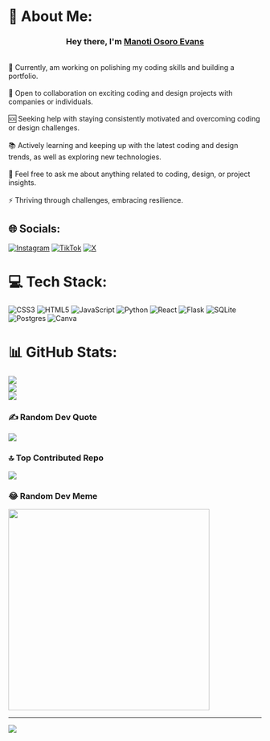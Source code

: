# 💫 About Me:
<h3 align="center">Hey there, I'm <a href="https://github.com/EvansManoti">Manoti Osoro Evans</a></h3><br>🔬 Currently, am working on polishing my coding skills and building a portfolio.<br><br>🤝 Open to collaboration on exciting coding and design projects with companies or individuals.<br><br>🆘 Seeking help with staying consistently motivated and overcoming coding or design challenges.<br><br>📚 Actively learning and keeping up with the latest coding and design trends, as well as exploring new technologies.<br><br>💬 Feel free to ask me about anything related to coding, design, or project insights.<br><br>⚡ Thriving through challenges, embracing resilience.


## 🌐 Socials:
[![Instagram](https://img.shields.io/badge/Instagram-%23E4405F.svg?logo=Instagram&logoColor=white)](https://instagram.com/anonym0us_emoji) [![TikTok](https://img.shields.io/badge/TikTok-%23000000.svg?logo=TikTok&logoColor=white)](https://tiktok.com/@3m0j1_manoti) [![X](https://img.shields.io/badge/X-black.svg?logo=X&logoColor=white)](https://x.com/manotiosoro) 

# 💻 Tech Stack:
![CSS3](https://img.shields.io/badge/css3-%231572B6.svg?style=flat&logo=css3&logoColor=white) ![HTML5](https://img.shields.io/badge/html5-%23E34F26.svg?style=flat&logo=html5&logoColor=white) ![JavaScript](https://img.shields.io/badge/javascript-%23323330.svg?style=flat&logo=javascript&logoColor=%23F7DF1E) ![Python](https://img.shields.io/badge/python-3670A0?style=flat&logo=python&logoColor=ffdd54) ![React](https://img.shields.io/badge/react-%2320232a.svg?style=flat&logo=react&logoColor=%2361DAFB) ![Flask](https://img.shields.io/badge/flask-%23000.svg?style=flat&logo=flask&logoColor=white) ![SQLite](https://img.shields.io/badge/sqlite-%2307405e.svg?style=flat&logo=sqlite&logoColor=white) ![Postgres](https://img.shields.io/badge/postgres-%23316192.svg?style=flat&logo=postgresql&logoColor=white) ![Canva](https://img.shields.io/badge/Canva-%2300C4CC.svg?style=flat&logo=Canva&logoColor=white)
# 📊 GitHub Stats:
![](https://github-readme-stats.vercel.app/api?username=EvansManoti&theme=tokyonight&hide_border=false&include_all_commits=true&count_private=false)<br/>
![](https://github-readme-streak-stats.herokuapp.com/?user=EvansManoti&theme=tokyonight&hide_border=false)<br/>
![](https://github-readme-stats.vercel.app/api/top-langs/?username=EvansManoti&theme=tokyonight&hide_border=false&include_all_commits=true&count_private=false&layout=compact)

### ✍️ Random Dev Quote
![](https://quotes-github-readme.vercel.app/api?type=horizontal&theme=radical)

### 🔝 Top Contributed Repo
![](https://github-contributor-stats.vercel.app/api?username=EvansManoti&limit=5&theme=dark&combine_all_yearly_contributions=true)

### 😂 Random Dev Meme
<img src='https://randommeme-five.vercel.app/' style="height: 400px;"/>

---
[![](https://visitcount.itsvg.in/api?id=EvansManoti&icon=0&color=0)](https://visitcount.itsvg.in)

<!-- Proudly created with GPRM ( https://gprm.itsvg.in ) -->
